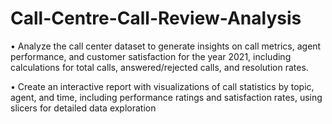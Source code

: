 # Call-Centre-Call-Review-Analysis

•	Analyze the call center dataset to generate insights on call metrics, agent performance, and customer satisfaction for the year 2021, including calculations for total calls, 
  answered/rejected calls, and resolution rates.

•	Create an interactive report with visualizations of call statistics by topic, agent, and time, including performance ratings and satisfaction rates, using slicers for detailed data 
  exploration
